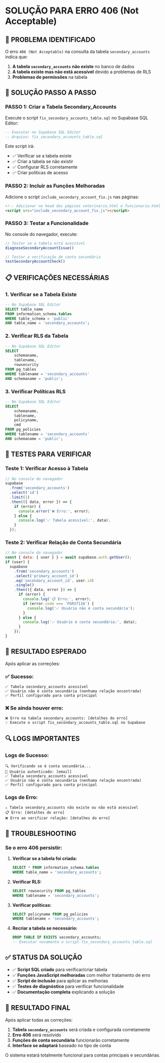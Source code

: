 # SOLUÇÃO PARA ERRO 406 (Not Acceptable)

## 🚨 PROBLEMA IDENTIFICADO

O erro `406 (Not Acceptable)` na consulta da tabela `secondary_accounts` indica que:

1. **A tabela `secondary_accounts` não existe** no banco de dados
2. **A tabela existe mas não está acessível** devido a problemas de RLS
3. **Problemas de permissões** na tabela

## 🔧 SOLUÇÃO PASSO A PASSO

### PASSO 1: Criar a Tabela Secondary_Accounts

Execute o script `fix_secondary_accounts_table.sql` no Supabase SQL Editor:

```sql
-- Executar no Supabase SQL Editor
-- Arquivo: fix_secondary_accounts_table.sql
```

Este script irá:
- ✅ Verificar se a tabela existe
- ✅ Criar a tabela se não existir
- ✅ Configurar RLS corretamente
- ✅ Criar políticas de acesso

### PASSO 2: Incluir as Funções Melhoradas

Adicione o script `include_secondary_account_fix.js` nas páginas:

```html
<!-- Adicionar no head das páginas veterinario.html e funcionario.html -->
<script src="include_secondary_account_fix.js"></script>
```

### PASSO 3: Testar a Funcionalidade

No console do navegador, execute:

```javascript
// Testar se a tabela está acessível
diagnoseSecondaryAccountIssue()

// Testar a verificação de conta secundária
testSecondaryAccountCheck()
```

## 📋 VERIFICAÇÕES NECESSÁRIAS

### 1. Verificar se a Tabela Existe
```sql
-- No Supabase SQL Editor
SELECT table_name 
FROM information_schema.tables 
WHERE table_schema = 'public' 
AND table_name = 'secondary_accounts';
```

### 2. Verificar RLS da Tabela
```sql
-- No Supabase SQL Editor
SELECT 
    schemaname,
    tablename,
    rowsecurity
FROM pg_tables 
WHERE tablename = 'secondary_accounts'
AND schemaname = 'public';
```

### 3. Verificar Políticas RLS
```sql
-- No Supabase SQL Editor
SELECT 
    schemaname,
    tablename,
    policyname,
    cmd
FROM pg_policies
WHERE tablename = 'secondary_accounts'
AND schemaname = 'public';
```

## 🧪 TESTES PARA VERIFICAR

### Teste 1: Verificar Acesso à Tabela
```javascript
// No console do navegador
supabase
  .from('secondary_accounts')
  .select('id')
  .limit(1)
  .then(({ data, error }) => {
    if (error) {
      console.error('❌ Erro:', error);
    } else {
      console.log('✅ Tabela acessível:', data);
    }
  });
```

### Teste 2: Verificar Relação de Conta Secundária
```javascript
// No console do navegador
const { data: { user } } = await supabase.auth.getUser();
if (user) {
  supabase
    .from('secondary_accounts')
    .select('primary_account_id')
    .eq('secondary_account_id', user.id)
    .single()
    .then(({ data, error }) => {
      if (error) {
        console.log('📋 Erro:', error);
        if (error.code === 'PGRST116') {
          console.log('✅ Usuário não é conta secundária');
        }
      } else {
        console.log('✅ Usuário é conta secundária:', data);
      }
    });
}
```

## 🎯 RESULTADO ESPERADO

Após aplicar as correções:

### ✅ Sucesso:
```
✅ Tabela secondary_accounts acessível
✅ Usuário não é conta secundária (nenhuma relação encontrada)
✅ Perfil configurado para conta principal
```

### ❌ Se ainda houver erro:
```
❌ Erro na tabela secondary_accounts: [detalhes do erro]
💡 Execute o script fix_secondary_accounts_table.sql no Supabase
```

## 🔍 LOGS IMPORTANTES

### Logs de Sucesso:
```
🔍 Verificando se é conta secundária...
👤 Usuário autenticado: [email]
✅ Tabela secondary_accounts acessível
✅ Usuário não é conta secundária (nenhuma relação encontrada)
✅ Perfil configurado para conta principal
```

### Logs de Erro:
```
⚠️ Tabela secondary_accounts não existe ou não está acessível
📋 Erro: [detalhes do erro]
❌ Erro ao verificar relação: [detalhes do erro]
```

## 🚨 TROUBLESHOOTING

### Se o erro 406 persistir:

1. **Verificar se a tabela foi criada:**
   ```sql
   SELECT * FROM information_schema.tables 
   WHERE table_name = 'secondary_accounts';
   ```

2. **Verificar RLS:**
   ```sql
   SELECT rowsecurity FROM pg_tables 
   WHERE tablename = 'secondary_accounts';
   ```

3. **Verificar políticas:**
   ```sql
   SELECT policyname FROM pg_policies 
   WHERE tablename = 'secondary_accounts';
   ```

4. **Recriar a tabela se necessário:**
   ```sql
   DROP TABLE IF EXISTS secondary_accounts;
   -- Executar novamente o script fix_secondary_accounts_table.sql
   ```

## ✅ STATUS DA SOLUÇÃO

- ✅ **Script SQL criado** para verificar/criar tabela
- ✅ **Funções JavaScript melhoradas** com melhor tratamento de erro
- ✅ **Script de inclusão** para aplicar as melhorias
- ✅ **Testes de diagnóstico** para verificar funcionalidade
- ✅ **Documentação completa** explicando a solução

## 🎉 RESULTADO FINAL

Após aplicar todas as correções:

1. **Tabela `secondary_accounts`** será criada e configurada corretamente
2. **Erro 406** será resolvido
3. **Funções de conta secundária** funcionarão corretamente
4. **Interface se adaptará** baseado no tipo de conta

O sistema estará totalmente funcional para contas principais e secundárias. 